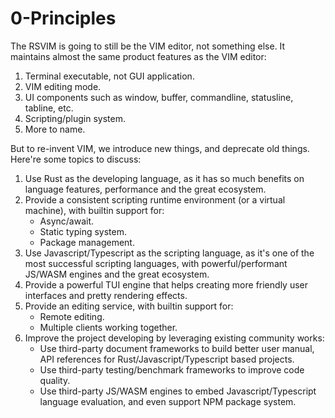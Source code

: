 # 0-Principles

The RSVIM is going to still be the VIM editor, not something else. It maintains almost the same product features as the VIM editor:

1. Terminal executable, not GUI application.
2. VIM editing mode.
3. UI components such as window, buffer, commandline, statusline, tabline, etc.
4. Scripting/plugin system.
5. More to name.

But to re-invent VIM, we introduce new things, and deprecate old things. Here're some topics to discuss:

1. Use Rust as the developing language, as it has so much benefits on language features, performance and the great ecosystem.
2. Provide a consistent scripting runtime environment (or a virtual machine), with builtin support for:
   - Async/await.
   - Static typing system.
   - Package management.
3. Use Javascript/Typescript as the scripting language, as it's one of the most successful scripting languages, with powerful/performant JS/WASM engines and the great ecosystem.
4. Provide a powerful TUI engine that helps creating more friendly user interfaces and pretty rendering effects.
5. Provide an editing service, with builtin support for:
   - Remote editing.
   - Multiple clients working together.
6. Improve the project developing by leveraging existing community works:
   - Use third-party document frameworks to build better user manual, API references for Rust/Javascript/Typescript based projects.
   - Use third-party testing/benchmark frameworks to improve code quality.
   - Use third-party JS/WASM engines to embed Javascript/Typescript language evaluation, and even support NPM package system.
